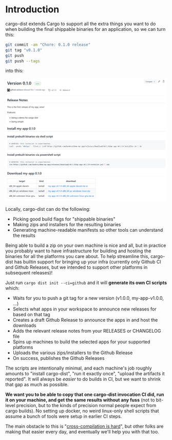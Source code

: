 # Introduction

cargo-dist extends Cargo to support all the extra things you want to do when building the final shippable binaries for an application, so we can turn this:

```sh
git commit -am "Chore: 0.1.0 release"
git tag "v0.1.0"
git push
git push --tags
```

into this:

![A Github Release for "my-app 0.1.0" with shell-script installers and tarballs of prebuilt binaries][simple-release]

Locally, cargo-dist can do the following:

* Picking good build flags for "shippable binaries"
* Making zips and installers for the resulting binaries
* Generating machine-readable manifests so other tools can understand the results

Being able to build a zip on your own machine is nice and all, but in practice you probably want to have infrastructure for building and hosting the binaries for all the platforms you care about. To help streamline this, cargo-dist has builtin support for bringing up your infra (currently only Github CI and Github Releases, but we intended to support other platforms in subsequent releases)!

Just run `cargo dist init --ci=github` and it will **generate its own CI scripts** which:

* Waits for you to push a git tag for a new version (v1.0.0, my-app-v1.0.0, ...)
* Selects what apps in your workspace to announce new releases for based on that tag 
* Creates a draft Github Release to announce the apps in and host the downloads
* Adds the relevant release notes from your RELEASES or CHANGELOG file
* Spins up machines to build the selected apps for your supported platforms
* Uploads the various zips/installers to the Github Release
* On success, publishes the Github Releases

The scripts are intentionally minimal, and each machine's job roughly amounts to "install cargo-dist", "run it exactly once", "upload the artifacts it reported". It will always be *easier* to do builds in CI, but we want to shrink that gap as much as possible. 

**We want you to be able to copy that one cargo-dist invocation CI did, run it on your machine, and get the same results without any fuss** (not to bit-level precision, but to the kinds of precision normal people expect from cargo builds). No setting up docker, no weird linux-only shell scripts that assume a bunch of tools were setup in earlier CI steps.

The main obstacle to this is "[cross-compilation is hard][cross-comp]", but other folks are making that easier every day, and eventually we'll help you with that too.




[cross-comp]: https://github.com/axodotdev/cargo-dist/issues/74
[simple-release]: ./img/simple-github-release.png